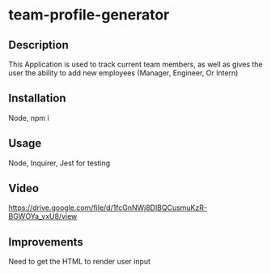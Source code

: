 # team-profile-generator

## Description
This Application is used to track current team members, as well as gives the user the ability to add new employees (Manager, Engineer, Or Intern)

## Installation
Node, npm i

## Usage 
Node, Inquirer, Jest for testing 

## Video 
https://drive.google.com/file/d/1fcGnNWj8DlBQCusmuKzR-BGWOYa_vxU8/view

## Improvements
Need to get the HTML to render user input